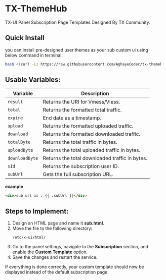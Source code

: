 # TX-ThemeHub

TX-UI Panel Subscription Page Templates Designed By TX Community.

## Quick Install

you can install pre-designed user themes as your sub custom ui using below command in terminal:
```bash
bash <(curl -Ls https://raw.githubusercontent.com/AghayeCoder/tx-themehub/master/install.sh)
```

## Usable Variables:

| Variable    | Description                                   |
|------------|-----------------------------------------------|
| `result`   | Returns the URI for Vmess/Vless.             |
| `total`    | Returns the formatted total traffic.         |
| `expire`   | End date as a timestamp.                     |
| `upload`   | Returns the formatted uploaded traffic.      |
| `download` | Returns the formatted downloaded traffic.    |
| `totalByte` | Returns the total traffic in bytes.        |
| `uploadByte` | Returns the total uploaded traffic in bytes. |
| `downloadByte` | Returns the total downloaded traffic in bytes. |
| `sId`      | Returns the subscription user ID.           |
| `subUrl`   | Gets the full subscription URL.             |

**example**
```html
<div>sub url is : {{ .subUrl }}</div>
```

## Steps to Implement:

1. Design an HTML page and name it **sub.html**.  
2. Move the file to the following directory:  
   ```
   /etc/x-ui/html/
   ```
3. Go to the panel settings, navigate to the **Subscription** section, and enable the **Custom Template** option.  
4. Save the changes and restart the service.  

If everything is done correctly, your custom template should now be displayed instead of the default subscription page.
